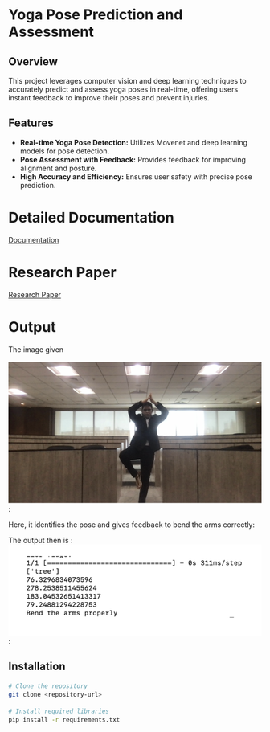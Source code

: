 # Yoga Pose Prediction and Assessment

## Overview

This project leverages computer vision and deep learning techniques to accurately predict and assess yoga poses in real-time, offering users instant feedback to improve their poses and prevent injuries.

## Features

- **Real-time Yoga Pose Detection:** Utilizes Movenet and deep learning models for pose detection.
- **Pose Assessment with Feedback:** Provides feedback for improving alignment and posture.
- **High Accuracy and Efficiency:** Ensures user safety with precise pose prediction.

# Detailed Documentation

[Documentation](https://drive.google.com/file/d/1imIAYZnTuuG1GBYzwGYvGWrwyYIv01vh/view?usp=sharing)

# Research Paper

[Research Paper](https://www.researchgate.net/publication/369903426_REAL_TIME_YOGA_POSE_DETECTION_USING_DEEPLEARNING_A_REVIEW)

# Output

The image given

![Yoga Pose Example](/abc/input.png):

Here, it identifies the pose and gives feedback to bend the arms correctly:

The output then is :
![Yoga Pose Example](/abc/output.png):

## Installation

```bash
# Clone the repository
git clone <repository-url>

# Install required libraries
pip install -r requirements.txt
```
